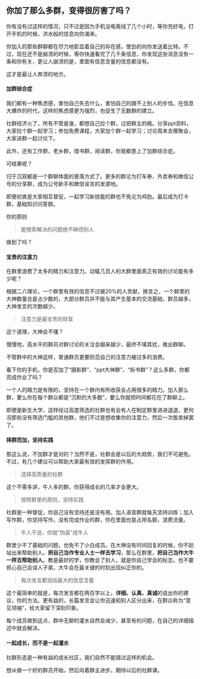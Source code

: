 ## 你加了那么多群，变得很厉害了吗？

你有没有过这样的情况，只不过是因为手机没电离线了几个小时，等你充好电，打开手机的时候，洪水般的信息向你涌来。

你加入的那些群聊都在尽力地彰显着自己的存在感，使劲的向你发送着比特。不过，现在还不是崩溃的时候，等你快速看完了几千条信息，你发现这些消息没有一条和你有关，更让人崩溃的是，里面有信息含量的信息都没有。

这才是最让人奔溃的地方。

#### 加群综合症

我们都有一种焦虑感，害怕自己失去什么，害怕自己的跟不上别人的步伐。在信息大爆炸的时代，这样的焦虑感更为强烈，也促生了无数群的建立。

社群经济火了，所有不管是谁，都想自己拉个群，过把群主的瘾。分享ppt资料，大家拉个群一起学习；参加免费课程，大家加个群一起学习；讨论周末去哪聚会，大家进群一起讨论下。

此外，还有工作群，老乡群，借书群，阅读群，你我都患上了加群综合症。

可结果呢？

归于沉寂都是一个群聊体面的衰落方式了。更多的群沦为打车券、外卖券和微信公号的分享群，成为公号新手和微信谣言的发源地。

即便初衷是大家相互督促，一起学习新技能的群也不免沦为鸡肋。最后成为打卡群，基础知识问答群。

你的原则
> 能搜索解决的问题绝不麻烦别人

做到了吗？

#### 宝贵的注意力

在群里浪费了太多的精力和注意力。动辄几百人的大群里面真正有效的讨论能有多少呢？

根据二八理论，一个群里有效的信息不过被20%的人贡献，换言之，一个群里的大神数量总是占少数的，大部分群员并不能与其产生基本的交流基础，群员越多，大神发言的次数越少。

> 注意力是最宝贵的财富

这个道理，大神会不懂？

慢慢地，高水平的群员对群讨论的关注会越来越少，最终不堪其扰，推出群聊。

不管群中的大神这样，普通群员更要防范自己的注意力被过多的浪费。

看下你的手机，你是否加了“摄影群”、“ppt大神群”、“拆书群”？这么多群，你都完成作业了吗？

一个人的精力是有限的，坚持在一个群内有所收获会占用很多的精力。加入那么群，要么你在每个群众都是“沉默的大多数”，要么你就把时间都花在了群聊上。

即便是新生大学，这样经过高度筛选的社群也有会有人在制定群里进进退退，更何况那些没有筛选门槛的其他群，他们不过是想收集你的注意力，然后一次贩卖掉罢了。

#### 择群而加，坚持实践

那这么说，不加群才是对的？当然不是，社群会是以后的大趋势，我们不可避免。不过，有几个建议可以帮助大家最有效的发挥群的作用。

> 选择高质量的社群

这个不需多讲，牛人多的群，你获得成长的几率才会更大。

> 按照群里的原则，坚持实践

社群是一种督促，你自己没有坚持还是没有用。加入语音群就每天坚持训练；加入写作群，你坚持写作。没有完成作业的群，你在里面也是占用名额，浪费流量。

> 牛人不说，你就“伪装”成牛人

群里少不了基础的问题，也免不了小白成员。在大神没有时间回复的时候，你不妨站出来帮助别人。**把自己当作专业人士一样去学习**，那么在群里，**把自己当作大牛一样去帮助别人**。教是最好的学，你教会了别人，就是你自己学会的标志。也不要担心自己会误人子弟，大牛会在最关键的时刻出现纠正你的。

> 每次发言都涵括最大的信息含量

这个最简单的就是，每次发言都在两百字以上，**详细、认真、真诚**的说出你的建议，你的方法。更有益的，长篇发言会让你迅速和别人区分出来，在群众称为“意见领袖”，给大家留下深刻印象。

每个成员做到这点，群中无聊的灌水自然会减少，甚至有的问题，在自己的详细描述中就会解决。

#### 一起成长，而不是一起灌水

社群形态是一种有益的成长社区，我们自然不能错过这样的机会。

想从做一个好的群员开始，然后向着群主进步。期待以后的社群课。


